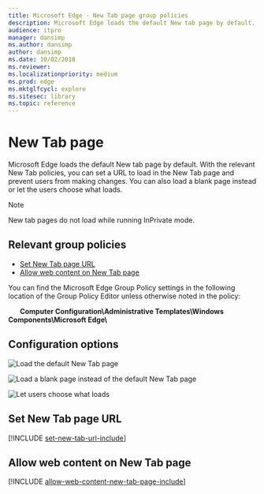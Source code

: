 ```yaml
---
title: Microsoft Edge - New Tab page group policies
description: Microsoft Edge loads the default New tab page by default.  With the relevant New Tab policies, you can set a URL to load in the New Tab page and prevent users from making changes.  You can also load a blank page instead or let the users choose what loads.
audience: itpro
manager: dansimp
ms.author: dansimp
author: dansimp
ms.date: 10/02/2018
ms.reviewer: 
ms.localizationpriority: medium
ms.prod: edge
ms.mktglfcycl: explore
ms.sitesec: library
ms.topic: reference
---
```



# New Tab page  

Microsoft Edge loads the default New tab page by default.  With the relevant New Tab policies, you can set a URL to load in the New Tab page and prevent users from making changes.  You can also load a blank page instead or let the users choose what loads. 

>[!NOTE]
>New tab pages do not load while running InPrivate mode. 

## Relevant group policies

- [Set New Tab page URL](#set-new-tab-page-url)
- [Allow web content on New Tab page](#allow-web-content-on-new-tab-page)

You can find the Microsoft Edge Group Policy settings in the following location of the Group Policy Editor unless otherwise noted in the policy:

&nbsp;&nbsp;&nbsp;&nbsp;&nbsp;&nbsp;**Computer Configuration\\Administrative Templates\\Windows Components\\Microsoft Edge\\**

## Configuration options

![Load the default New Tab page](../images/load-default-new-tab-page-sm.png)

![Load a blank page instead of the default New Tab page](../images/load-blank-page-not-new-tab-page-sm.png) 

![Let users choose what loads](../images/users-choose-new-tab-page-sm.png)


## Set New Tab page URL 
[!INCLUDE [set-new-tab-url-include](../includes/set-new-tab-url-include.md)]

## Allow web content on New Tab page 
[!INCLUDE [allow-web-content-new-tab-page-include](../includes/allow-web-content-new-tab-page-include.md)]
